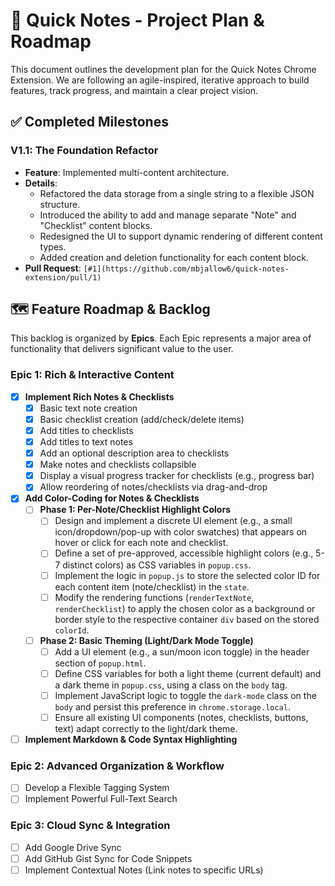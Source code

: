 # 📝 Quick Notes - Project Plan & Roadmap

This document outlines the development plan for the Quick Notes Chrome Extension. We are following an agile-inspired, iterative approach to build features, track progress, and maintain a clear project vision.

## ✅ **Completed Milestones**

### **V1.1: The Foundation Refactor**
*   **Feature**: Implemented multi-content architecture.
*   **Details**:
    *   Refactored the data storage from a single string to a flexible JSON structure.
    *   Introduced the ability to add and manage separate "Note" and "Checklist" content blocks.
    *   Redesigned the UI to support dynamic rendering of different content types.
    *   Added creation and deletion functionality for each content block.
*   **Pull Request**: `[#1](https://github.com/mbjallow6/quick-notes-extension/pull/1)`

## 🗺️ **Feature Roadmap & Backlog**

This backlog is organized by **Epics**. Each Epic represents a major area of functionality that delivers significant value to the user.

### **Epic 1: Rich & Interactive Content**
- [x] **Implement Rich Notes & Checklists**
    - [x] Basic text note creation
    - [x] Basic checklist creation (add/check/delete items)
    - [x] Add titles to checklists
    - [x] Add titles to text notes
    - [x] Add an optional description area to checklists
    - [x] Make notes and checklists collapsible
    - [x] Display a visual progress tracker for checklists (e.g., progress bar)
    - [x] Allow reordering of notes/checklists via drag-and-drop
- [x] **Add Color-Coding for Notes & Checklists**
    - [ ] **Phase 1: Per-Note/Checklist Highlight Colors**
        - [ ] Design and implement a discrete UI element (e.g., a small icon/dropdown/pop-up with color swatches) that appears on hover or click for each note and checklist.
        - [ ] Define a set of pre-approved, accessible highlight colors (e.g., 5-7 distinct colors) as CSS variables in `popup.css`.
        - [ ] Implement the logic in `popup.js` to store the selected color ID for each content item (note/checklist) in the `state`.
        - [ ] Modify the rendering functions (`renderTextNote`, `renderChecklist`) to apply the chosen color as a background or border style to the respective container `div` based on the stored `colorId`.
    - [ ] **Phase 2: Basic Theming (Light/Dark Mode Toggle)**
        - [ ] Add a UI element (e.g., a sun/moon icon toggle) in the header section of `popup.html`.
        - [ ] Define CSS variables for both a light theme (current default) and a dark theme in `popup.css`, using a class on the `body` tag.
        - [ ] Implement JavaScript logic to toggle the `dark-mode` class on the `body` and persist this preference in `chrome.storage.local`.
        - [ ] Ensure all existing UI components (notes, checklists, buttons, text) adapt correctly to the light/dark theme.
- [ ] **Implement Markdown & Code Syntax Highlighting**

### **Epic 2: Advanced Organization & Workflow**
- [ ] Develop a Flexible Tagging System
- [ ] Implement Powerful Full-Text Search

### **Epic 3: Cloud Sync & Integration**
- [ ] Add Google Drive Sync
- [ ] Add GitHub Gist Sync for Code Snippets
- [ ] Implement Contextual Notes (Link notes to specific URLs)
